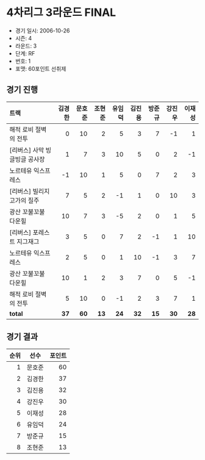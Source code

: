 # 4차리그 3라운드 FINAL

- 경기 일시: 2006-10-26
- 시즌: 4
- 라운드: 3
- 단계: RF
- 번호: 1
- 포맷: 60포인트 선취제





## 경기 진행

| 트랙 | 김경한 | 문호준 | 조현준 | 유임덕 | 김진용 | 방준규 | 강진우 | 이재성 |
|:---|---:|---:|---:|---:|---:|---:|---:|---:|
| 해적 로비 절벽의 전투 | 0 | 10 | 2 | 5 | 3 | 7 | -1 | 1 |
| [리버스] 사막 빙글빙글 공사장 | 1 | 7 | 3 | 10 | 5 | 0 | 2 | -1 |
| 노르테유 익스프레스 | -1 | 10 | 1 | 5 | 0 | 7 | 2 | 3 |
| [리버스] 빌리지 고가의 질주 | 7 | 5 | 2 | -1 | 1 | 0 | 10 | 3 |
| 광산 꼬불꼬불 다운힐 | 10 | 7 | 3 | -5 | 2 | 0 | 1 | 5 |
| [리버스] 포레스트 지그재그 | 3 | 5 | 0 | 7 | 2 | -1 | 1 | 10 |
| 노르테유 익스프레스 | 2 | 5 | 0 | 1 | 10 | -1 | 3 | 7 |
| 광산 꼬불꼬불 다운힐 | 10 | 1 | 2 | 3 | 7 | 0 | 5 | -1 |
| 해적 로비 절벽의 전투 | 5 | 10 | 0 | -1 | 2 | 3 | 7 | 1 |
| __total__ | __37__ | __60__ | __13__ | __24__ | __32__ | __15__ | __30__ | __28__ |




## 경기 결과

| 순위 | 선수 | 포인트 |
|---:|:---:|---:|
| 1 | 문호준 | 60 |
| 2 | 김경한 | 37 |
| 3 | 김진용 | 32 |
| 4 | 강진우 | 30 |
| 5 | 이재성 | 28 |
| 6 | 유임덕 | 24 |
| 7 | 방준규 | 15 |
| 8 | 조현준 | 13 |


